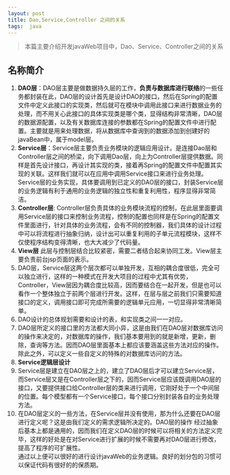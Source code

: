 ```yaml
---
layout: post
title: Dao,Service,Controller 之间的关系
tags:  java
---
```

> 本篇主要介绍开发javaWeb项目中，Dao、Service、Controller之间的关系

## 名称简介

1. **DAO层**：DAO层主要是做数据持久层的工作，**负责与数据库进行联络**的一些任务都封装在此，DAO层的设计首先是设计DAO的接口，然后在Spring的配置文件中定义此接口的实现类，然后就可在模块中调用此接口来进行数据业务的处理，而不用关心此接口的具体实现类是哪个类，显得结构非常清晰，DAO层的数据源配置，以及有关数据库连接的参数都在Spring的配置文件中进行配置。主要就是用来处理数据，将从数据库中查询到的数据添加到创建好的javaBean中，属于model层。   
2. **Service层**：Service层主要负责业务模块的逻辑应用设计。是连接Dao层和Controller层之间的桥梁，向下调用Dao层，向上为Controller层提供数据。同样是首先设计接口，再设计其实现的类，接着再Spring的配置文件中配置其实现的关联。这样我们就可以在应用中调用Service接口来进行业务处理。Service层的业务实现，具体要调用到已定义的DAO层的接口，封装Service层的业务逻辑有利于通用的业务逻辑的独立性和重复利用性，程序显得非常简洁。  
3. **Controller层**: Controller层负责具体的业务模块流程的控制，在此层里面要调用Service层的接口来控制业务流程，控制的配置也同样是在Spring的配置文件里面进行，针对具体的业务流程，会有不同的控制器，我们具体的设计过程中可以将流程进行抽象归纳，设计出可以重复利用的子单元流程模块，这样不仅使程序结构变得清晰，也大大减少了代码量。  
4. **View层** 此层与控制层结合比较紧密，需要二者结合起来协同工发。View层主要负责前台jsp页面的表示。   
5. DAO层，Service层这两个层次都可以单独开发，互相的耦合度很低，完全可以独立进行，这样的一种模式在开发大项目的过程中尤其有优势，Controller，View层因为耦合度比较高，因而要结合在一起开发，但是也可以看作一个整体独立于前两个层进行开发。这样，在层与层之前我们只需要知道接口的定义，调用接口即可完成所需要的逻辑单元应用，一切显得非常清晰简单。  
6. DAO设计的总体规划需要和设计的表，和实现类之间一一对应。  
7. DAO层所定义的接口里的方法都大同小异，这是由我们在DAO层对数据库访问的操作来决定的，对数据库的操作，我们基本要用到的就是新增，更新，删除，查询等方法。因而DAO层里面基本上都应该要涵盖这些方法对应的操作。除此之外，可以定义一些自定义的特殊的对数据库访问的方法。  
8. **Service逻辑层设计**   
9. Service层是建立在DAO层之上的，建立了DAO层后才可以建立Service层，而Service层又是在Controller层之下的，因而Service层应该既调用DAO层的接口，又要提供接口给Controller层的类来进行调用，它刚好处于一个中间层的位置。每个模型都有一个Service接口，每个接口分别封装各自的业务处理方法。  
10. 在DAO层定义的一些方法，在Service层并没有使用，那为什么还要在DAO层进行定义呢？这是由我们定义的需求逻辑所决定的。DAO层的操作 经过抽象后基本上都是通用的，因而我们在定义DAO层的时候可以将相关的方法定义完毕，这样的好处是在对Service进行扩展的时候不需要再对DAO层进行修改，提高了程序的可扩展性。  
通过以上便可以很好的进行设计javaWeb的业务逻辑。良好的划分包的习惯可以保证代码有很好的的保质期。

